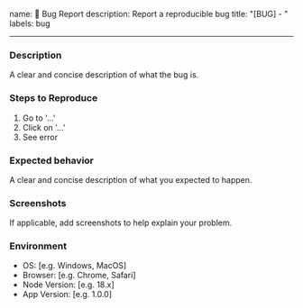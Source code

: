 name: 🐛 Bug Report
description: Report a reproducible bug
title: "[BUG] - <Your bug title here>"
labels: bug

---

### Description

A clear and concise description of what the bug is.

### Steps to Reproduce

1. Go to '...'
2. Click on '...'
3. See error

### Expected behavior

A clear and concise description of what you expected to happen.

### Screenshots

If applicable, add screenshots to help explain your problem.

### Environment

- OS: [e.g. Windows, MacOS]
- Browser: [e.g. Chrome, Safari]
- Node Version: [e.g. 18.x]
- App Version: [e.g. 1.0.0]
